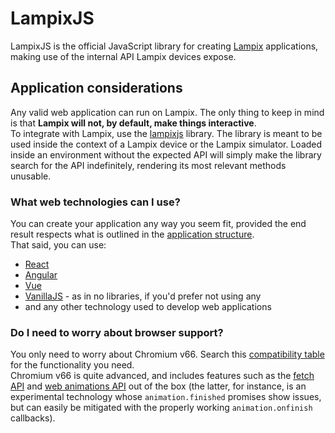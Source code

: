 # LampixJS

LampixJS is the official JavaScript library for creating [Lampix](https://lampix.com/) applications, making use of the internal API Lampix devices expose.

## Application considerations

Any valid web application can run on Lampix. The only thing to keep in mind is that **Lampix will not, by default, make things interactive**.  
To integrate with Lampix, use the [lampixjs](https://www.npmjs.com/package/@lampix/core) library. The library is meant to be used inside the context of a Lampix device or the Lampix simulator. Loaded inside an environment without the expected API will simply make the library search for the API indefinitely, rendering its most relevant methods unusable.

### What web technologies can I use?

You can create your application any way you seem fit, provided the end result respects what is outlined in the [application structure](./lampixjs/application-structure.md).  
That said, you can use:
* [React](https://reactjs.org/)
* [Angular](https://angular.io/)
* [Vue](https://vuejs.org/)
* [VanillaJS](http://vanilla-js.com/) - as in no libraries, if you'd prefer not using any
* and any other technology used to develop web applications

### Do I need to worry about browser support?

You only need to worry about Chromium v66. Search this [compatibility table](https://caniuse.com/#compare=chrome+66) for the functionality you need.  
Chromium v66 is quite advanced, and includes features such as the [fetch API](https://developer.mozilla.org/en-US/docs/Web/API/Fetch_API) and [web animations API](https://developer.mozilla.org/en-US/docs/Web/API/Web_Animations_API) out of the box (the latter, for instance, is an experimental technology whose `animation.finished` promises show issues, but can easily be mitigated with the properly working `animation.onfinish` callbacks).
